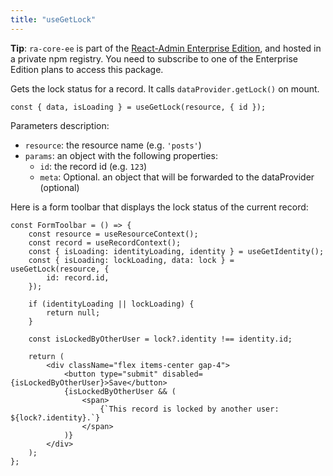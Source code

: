 ```yaml
---
title: "useGetLock"
---
```


**Tip**: `ra-core-ee` is part of the [React-Admin Enterprise Edition](https://marmelab.com/ra-enterprise/), and hosted in a private npm registry. You need to subscribe to one of the Enterprise Edition plans to access this package.

Gets the lock status for a record. It calls `dataProvider.getLock()` on mount.

```tsx
const { data, isLoading } = useGetLock(resource, { id });
```

Parameters description:

-   `resource`: the resource name (e.g. `'posts'`)
-   `params`: an object with the following properties:
    -   `id`: the record id (e.g. `123`)
    -   `meta`: Optional. an object that will be forwarded to the dataProvider (optional)

Here is a form toolbar that displays the lock status of the current record:

```tsx
const FormToolbar = () => {
    const resource = useResourceContext();
    const record = useRecordContext();
    const { isLoading: identityLoading, identity } = useGetIdentity();
    const { isLoading: lockLoading, data: lock } = useGetLock(resource, {
        id: record.id,
    });

    if (identityLoading || lockLoading) {
        return null;
    }

    const isLockedByOtherUser = lock?.identity !== identity.id;

    return (
        <div className="flex items-center gap-4">
            <button type="submit" disabled={isLockedByOtherUser}>Save</button>
            {isLockedByOtherUser && (
                <span>
                    {`This record is locked by another user: ${lock?.identity}.`}
                </span>
            )}
        </div>
    );
};
```